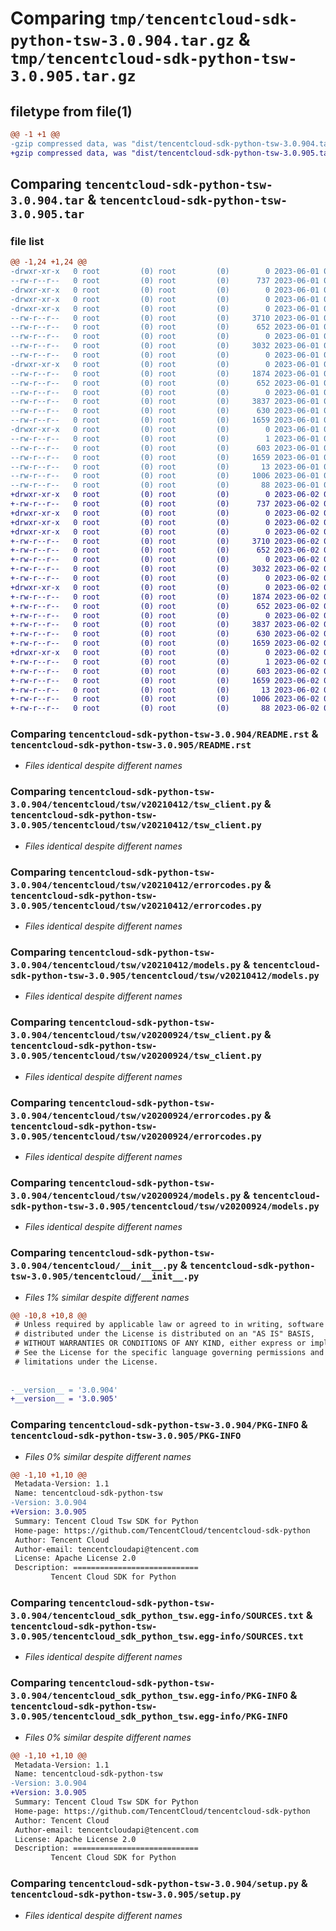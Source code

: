 # Comparing `tmp/tencentcloud-sdk-python-tsw-3.0.904.tar.gz` & `tmp/tencentcloud-sdk-python-tsw-3.0.905.tar.gz`

## filetype from file(1)

```diff
@@ -1 +1 @@
-gzip compressed data, was "dist/tencentcloud-sdk-python-tsw-3.0.904.tar", last modified: Thu Jun  1 02:50:14 2023, max compression
+gzip compressed data, was "dist/tencentcloud-sdk-python-tsw-3.0.905.tar", last modified: Fri Jun  2 00:43:24 2023, max compression
```

## Comparing `tencentcloud-sdk-python-tsw-3.0.904.tar` & `tencentcloud-sdk-python-tsw-3.0.905.tar`

### file list

```diff
@@ -1,24 +1,24 @@
-drwxr-xr-x   0 root         (0) root         (0)        0 2023-06-01 02:50:14.000000 tencentcloud-sdk-python-tsw-3.0.904/
--rw-r--r--   0 root         (0) root         (0)      737 2023-06-01 02:50:14.000000 tencentcloud-sdk-python-tsw-3.0.904/README.rst
-drwxr-xr-x   0 root         (0) root         (0)        0 2023-06-01 02:50:14.000000 tencentcloud-sdk-python-tsw-3.0.904/tencentcloud/
-drwxr-xr-x   0 root         (0) root         (0)        0 2023-06-01 02:50:14.000000 tencentcloud-sdk-python-tsw-3.0.904/tencentcloud/tsw/
-drwxr-xr-x   0 root         (0) root         (0)        0 2023-06-01 02:50:14.000000 tencentcloud-sdk-python-tsw-3.0.904/tencentcloud/tsw/v20210412/
--rw-r--r--   0 root         (0) root         (0)     3710 2023-06-01 02:50:14.000000 tencentcloud-sdk-python-tsw-3.0.904/tencentcloud/tsw/v20210412/tsw_client.py
--rw-r--r--   0 root         (0) root         (0)      652 2023-06-01 02:50:14.000000 tencentcloud-sdk-python-tsw-3.0.904/tencentcloud/tsw/v20210412/errorcodes.py
--rw-r--r--   0 root         (0) root         (0)        0 2023-06-01 02:50:14.000000 tencentcloud-sdk-python-tsw-3.0.904/tencentcloud/tsw/v20210412/__init__.py
--rw-r--r--   0 root         (0) root         (0)     3032 2023-06-01 02:50:14.000000 tencentcloud-sdk-python-tsw-3.0.904/tencentcloud/tsw/v20210412/models.py
--rw-r--r--   0 root         (0) root         (0)        0 2023-06-01 02:50:14.000000 tencentcloud-sdk-python-tsw-3.0.904/tencentcloud/tsw/__init__.py
-drwxr-xr-x   0 root         (0) root         (0)        0 2023-06-01 02:50:14.000000 tencentcloud-sdk-python-tsw-3.0.904/tencentcloud/tsw/v20200924/
--rw-r--r--   0 root         (0) root         (0)     1874 2023-06-01 02:50:14.000000 tencentcloud-sdk-python-tsw-3.0.904/tencentcloud/tsw/v20200924/tsw_client.py
--rw-r--r--   0 root         (0) root         (0)      652 2023-06-01 02:50:14.000000 tencentcloud-sdk-python-tsw-3.0.904/tencentcloud/tsw/v20200924/errorcodes.py
--rw-r--r--   0 root         (0) root         (0)        0 2023-06-01 02:50:14.000000 tencentcloud-sdk-python-tsw-3.0.904/tencentcloud/tsw/v20200924/__init__.py
--rw-r--r--   0 root         (0) root         (0)     3837 2023-06-01 02:50:14.000000 tencentcloud-sdk-python-tsw-3.0.904/tencentcloud/tsw/v20200924/models.py
--rw-r--r--   0 root         (0) root         (0)      630 2023-06-01 02:50:14.000000 tencentcloud-sdk-python-tsw-3.0.904/tencentcloud/__init__.py
--rw-r--r--   0 root         (0) root         (0)     1659 2023-06-01 02:50:14.000000 tencentcloud-sdk-python-tsw-3.0.904/PKG-INFO
-drwxr-xr-x   0 root         (0) root         (0)        0 2023-06-01 02:50:14.000000 tencentcloud-sdk-python-tsw-3.0.904/tencentcloud_sdk_python_tsw.egg-info/
--rw-r--r--   0 root         (0) root         (0)        1 2023-06-01 02:50:14.000000 tencentcloud-sdk-python-tsw-3.0.904/tencentcloud_sdk_python_tsw.egg-info/dependency_links.txt
--rw-r--r--   0 root         (0) root         (0)      603 2023-06-01 02:50:14.000000 tencentcloud-sdk-python-tsw-3.0.904/tencentcloud_sdk_python_tsw.egg-info/SOURCES.txt
--rw-r--r--   0 root         (0) root         (0)     1659 2023-06-01 02:50:14.000000 tencentcloud-sdk-python-tsw-3.0.904/tencentcloud_sdk_python_tsw.egg-info/PKG-INFO
--rw-r--r--   0 root         (0) root         (0)       13 2023-06-01 02:50:14.000000 tencentcloud-sdk-python-tsw-3.0.904/tencentcloud_sdk_python_tsw.egg-info/top_level.txt
--rw-r--r--   0 root         (0) root         (0)     1006 2023-06-01 02:50:14.000000 tencentcloud-sdk-python-tsw-3.0.904/setup.py
--rw-r--r--   0 root         (0) root         (0)       88 2023-06-01 02:50:14.000000 tencentcloud-sdk-python-tsw-3.0.904/setup.cfg
+drwxr-xr-x   0 root         (0) root         (0)        0 2023-06-02 00:43:24.000000 tencentcloud-sdk-python-tsw-3.0.905/
+-rw-r--r--   0 root         (0) root         (0)      737 2023-06-02 00:43:23.000000 tencentcloud-sdk-python-tsw-3.0.905/README.rst
+drwxr-xr-x   0 root         (0) root         (0)        0 2023-06-02 00:43:24.000000 tencentcloud-sdk-python-tsw-3.0.905/tencentcloud/
+drwxr-xr-x   0 root         (0) root         (0)        0 2023-06-02 00:43:24.000000 tencentcloud-sdk-python-tsw-3.0.905/tencentcloud/tsw/
+drwxr-xr-x   0 root         (0) root         (0)        0 2023-06-02 00:43:24.000000 tencentcloud-sdk-python-tsw-3.0.905/tencentcloud/tsw/v20210412/
+-rw-r--r--   0 root         (0) root         (0)     3710 2023-06-02 00:43:23.000000 tencentcloud-sdk-python-tsw-3.0.905/tencentcloud/tsw/v20210412/tsw_client.py
+-rw-r--r--   0 root         (0) root         (0)      652 2023-06-02 00:43:23.000000 tencentcloud-sdk-python-tsw-3.0.905/tencentcloud/tsw/v20210412/errorcodes.py
+-rw-r--r--   0 root         (0) root         (0)        0 2023-06-02 00:43:23.000000 tencentcloud-sdk-python-tsw-3.0.905/tencentcloud/tsw/v20210412/__init__.py
+-rw-r--r--   0 root         (0) root         (0)     3032 2023-06-02 00:43:23.000000 tencentcloud-sdk-python-tsw-3.0.905/tencentcloud/tsw/v20210412/models.py
+-rw-r--r--   0 root         (0) root         (0)        0 2023-06-02 00:43:23.000000 tencentcloud-sdk-python-tsw-3.0.905/tencentcloud/tsw/__init__.py
+drwxr-xr-x   0 root         (0) root         (0)        0 2023-06-02 00:43:24.000000 tencentcloud-sdk-python-tsw-3.0.905/tencentcloud/tsw/v20200924/
+-rw-r--r--   0 root         (0) root         (0)     1874 2023-06-02 00:43:23.000000 tencentcloud-sdk-python-tsw-3.0.905/tencentcloud/tsw/v20200924/tsw_client.py
+-rw-r--r--   0 root         (0) root         (0)      652 2023-06-02 00:43:23.000000 tencentcloud-sdk-python-tsw-3.0.905/tencentcloud/tsw/v20200924/errorcodes.py
+-rw-r--r--   0 root         (0) root         (0)        0 2023-06-02 00:43:23.000000 tencentcloud-sdk-python-tsw-3.0.905/tencentcloud/tsw/v20200924/__init__.py
+-rw-r--r--   0 root         (0) root         (0)     3837 2023-06-02 00:43:23.000000 tencentcloud-sdk-python-tsw-3.0.905/tencentcloud/tsw/v20200924/models.py
+-rw-r--r--   0 root         (0) root         (0)      630 2023-06-02 00:43:23.000000 tencentcloud-sdk-python-tsw-3.0.905/tencentcloud/__init__.py
+-rw-r--r--   0 root         (0) root         (0)     1659 2023-06-02 00:43:24.000000 tencentcloud-sdk-python-tsw-3.0.905/PKG-INFO
+drwxr-xr-x   0 root         (0) root         (0)        0 2023-06-02 00:43:24.000000 tencentcloud-sdk-python-tsw-3.0.905/tencentcloud_sdk_python_tsw.egg-info/
+-rw-r--r--   0 root         (0) root         (0)        1 2023-06-02 00:43:24.000000 tencentcloud-sdk-python-tsw-3.0.905/tencentcloud_sdk_python_tsw.egg-info/dependency_links.txt
+-rw-r--r--   0 root         (0) root         (0)      603 2023-06-02 00:43:24.000000 tencentcloud-sdk-python-tsw-3.0.905/tencentcloud_sdk_python_tsw.egg-info/SOURCES.txt
+-rw-r--r--   0 root         (0) root         (0)     1659 2023-06-02 00:43:24.000000 tencentcloud-sdk-python-tsw-3.0.905/tencentcloud_sdk_python_tsw.egg-info/PKG-INFO
+-rw-r--r--   0 root         (0) root         (0)       13 2023-06-02 00:43:24.000000 tencentcloud-sdk-python-tsw-3.0.905/tencentcloud_sdk_python_tsw.egg-info/top_level.txt
+-rw-r--r--   0 root         (0) root         (0)     1006 2023-06-02 00:43:23.000000 tencentcloud-sdk-python-tsw-3.0.905/setup.py
+-rw-r--r--   0 root         (0) root         (0)       88 2023-06-02 00:43:24.000000 tencentcloud-sdk-python-tsw-3.0.905/setup.cfg
```

### Comparing `tencentcloud-sdk-python-tsw-3.0.904/README.rst` & `tencentcloud-sdk-python-tsw-3.0.905/README.rst`

 * *Files identical despite different names*

### Comparing `tencentcloud-sdk-python-tsw-3.0.904/tencentcloud/tsw/v20210412/tsw_client.py` & `tencentcloud-sdk-python-tsw-3.0.905/tencentcloud/tsw/v20210412/tsw_client.py`

 * *Files identical despite different names*

### Comparing `tencentcloud-sdk-python-tsw-3.0.904/tencentcloud/tsw/v20210412/errorcodes.py` & `tencentcloud-sdk-python-tsw-3.0.905/tencentcloud/tsw/v20210412/errorcodes.py`

 * *Files identical despite different names*

### Comparing `tencentcloud-sdk-python-tsw-3.0.904/tencentcloud/tsw/v20210412/models.py` & `tencentcloud-sdk-python-tsw-3.0.905/tencentcloud/tsw/v20210412/models.py`

 * *Files identical despite different names*

### Comparing `tencentcloud-sdk-python-tsw-3.0.904/tencentcloud/tsw/v20200924/tsw_client.py` & `tencentcloud-sdk-python-tsw-3.0.905/tencentcloud/tsw/v20200924/tsw_client.py`

 * *Files identical despite different names*

### Comparing `tencentcloud-sdk-python-tsw-3.0.904/tencentcloud/tsw/v20200924/errorcodes.py` & `tencentcloud-sdk-python-tsw-3.0.905/tencentcloud/tsw/v20200924/errorcodes.py`

 * *Files identical despite different names*

### Comparing `tencentcloud-sdk-python-tsw-3.0.904/tencentcloud/tsw/v20200924/models.py` & `tencentcloud-sdk-python-tsw-3.0.905/tencentcloud/tsw/v20200924/models.py`

 * *Files identical despite different names*

### Comparing `tencentcloud-sdk-python-tsw-3.0.904/tencentcloud/__init__.py` & `tencentcloud-sdk-python-tsw-3.0.905/tencentcloud/__init__.py`

 * *Files 1% similar despite different names*

```diff
@@ -10,8 +10,8 @@
 # Unless required by applicable law or agreed to in writing, software
 # distributed under the License is distributed on an "AS IS" BASIS,
 # WITHOUT WARRANTIES OR CONDITIONS OF ANY KIND, either express or implied.
 # See the License for the specific language governing permissions and
 # limitations under the License.
 
 
-__version__ = '3.0.904'
+__version__ = '3.0.905'
```

### Comparing `tencentcloud-sdk-python-tsw-3.0.904/PKG-INFO` & `tencentcloud-sdk-python-tsw-3.0.905/PKG-INFO`

 * *Files 0% similar despite different names*

```diff
@@ -1,10 +1,10 @@
 Metadata-Version: 1.1
 Name: tencentcloud-sdk-python-tsw
-Version: 3.0.904
+Version: 3.0.905
 Summary: Tencent Cloud Tsw SDK for Python
 Home-page: https://github.com/TencentCloud/tencentcloud-sdk-python
 Author: Tencent Cloud
 Author-email: tencentcloudapi@tencent.com
 License: Apache License 2.0
 Description: ============================
         Tencent Cloud SDK for Python
```

### Comparing `tencentcloud-sdk-python-tsw-3.0.904/tencentcloud_sdk_python_tsw.egg-info/SOURCES.txt` & `tencentcloud-sdk-python-tsw-3.0.905/tencentcloud_sdk_python_tsw.egg-info/SOURCES.txt`

 * *Files identical despite different names*

### Comparing `tencentcloud-sdk-python-tsw-3.0.904/tencentcloud_sdk_python_tsw.egg-info/PKG-INFO` & `tencentcloud-sdk-python-tsw-3.0.905/tencentcloud_sdk_python_tsw.egg-info/PKG-INFO`

 * *Files 0% similar despite different names*

```diff
@@ -1,10 +1,10 @@
 Metadata-Version: 1.1
 Name: tencentcloud-sdk-python-tsw
-Version: 3.0.904
+Version: 3.0.905
 Summary: Tencent Cloud Tsw SDK for Python
 Home-page: https://github.com/TencentCloud/tencentcloud-sdk-python
 Author: Tencent Cloud
 Author-email: tencentcloudapi@tencent.com
 License: Apache License 2.0
 Description: ============================
         Tencent Cloud SDK for Python
```

### Comparing `tencentcloud-sdk-python-tsw-3.0.904/setup.py` & `tencentcloud-sdk-python-tsw-3.0.905/setup.py`

 * *Files identical despite different names*

